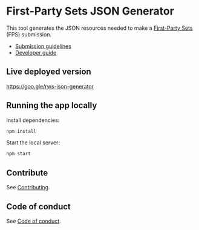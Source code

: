 # First-Party Sets JSON Generator

This tool generates the JSON resources needed to make a [First-Party Sets](https://developer.chrome.com/docs/privacy-sandbox/first-party-sets/) (FPS) submission. 

- [Submission guidelines](https://github.com/GoogleChrome/first-party-sets/blob/main/FPS-Submission_Guidelines.md)
- [Developer guide](https://developer.chrome.com/docs/privacy-sandbox/first-party-sets-integration/)


## Live deployed version

https://goo.gle/rws-json-generator

## Running the app locally

Install dependencies:

```bash
npm install
```

Start the local server:

```bash
npm start
```

## Contribute

See [Contributing](/docs/contributing.md).

## Code of conduct

See [Code of conduct](/docs/code-of-conduct.md).
